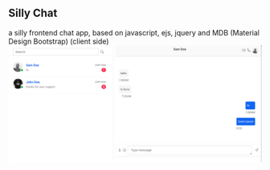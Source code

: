 ## Silly Chat
a silly frontend chat app, based on javascript, ejs, jquery and MDB (Material Design Bootstrap) (client side)
![alt text](image.png)